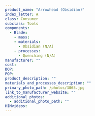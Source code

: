 ```yaml
---
product_name: "Arrowhead (Obsidian)"
index_letter: A
class: Consumer
subclass: Tools
components:
  - Blade:
    - mass: 
    - materials:
      - Obsidian (N/A)
    - processes:
      - Quenching (N/A)
manufacturer: ""
cost: 
DOP: 
POP: 
product_description: ""
materials_and_processes_description: ""
primary_photo_path: /photos/3065.jpg
link_to_manufacturer_website: ""
additional_photos:
  - additional_photo_path: ""
HIMvideos:
---
```

